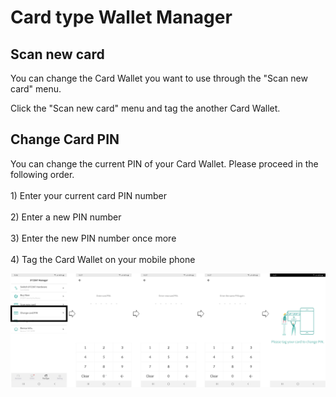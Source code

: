 # Card type Wallet Manager

## Scan new card

You can change the Card Wallet you want to use through the "Scan new card" menu.

Click the "Scan new card" menu and tag the another Card Wallet.

## Change Card PIN

You can change the current PIN of your Card Wallet. Please proceed in the following order. \
\
1\) Enter your current card PIN number \
\
2\) Enter a new PIN number \
\
3\) Enter the new PIN number once more \
\
4\) Tag the Card Wallet on your mobile phone

<div align="left">

<img src="../../../.gitbook/assets/image (76).png" alt="">

</div>
